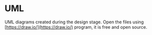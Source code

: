 # UML

UML diagrams created during the design stage.
Open the files using [https://draw.io/](https://draw.io/) program, it is free and open source.
